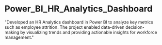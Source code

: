 # Power_BI_HR_Analytics_Dashboard
"Developed an HR Analytics dashboard in Power BI to analyze key metrics such as employee attrition. The project enabled data-driven decision-making by visualizing trends and providing actionable insights for workforce management."
